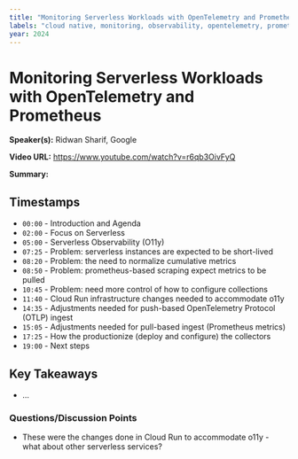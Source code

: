 ```yaml
---
title: "Monitoring Serverless Workloads with OpenTelemetry and Prometheus"
labels: "cloud native, monitoring, observability, opentelemetry, prometheus, serverless"
year: 2024
---
```


# Monitoring Serverless Workloads with OpenTelemetry and Prometheus

**Speaker(s):** Ridwan Sharif, Google

**Video URL:** https://www.youtube.com/watch?v=r6qb3OivFyQ

**Summary:**

## Timestamps

- `00:00` - Introduction and Agenda
- `02:00` - Focus on Serverless
- `05:00` - Serverless Observability (O11y)
- `07:25` - Problem: serverless instances are expected to be short-lived
- `08:20` - Problem: the need to normalize cumulative metrics
- `08:50` - Problem: prometheus-based scraping expect metrics to be pulled
- `10:45` - Problem: need more control of how to configure collections
- `11:40` - Cloud Run infrastructure changes needed to accommodate o11y
- `14:35` - Adjustments needed for push-based OpenTelemetry Protocol (OTLP) ingest
- `15:05` - Adjustments needed for pull-based ingest (Prometheus metrics)
- `17:25` - How the productionize (deploy and configure) the collectors
- `19:00` - Next steps

## Key Takeaways

- ...

### Questions/Discussion Points

- These were the changes done in Cloud Run to accommodate o11y - what about other serverless services?
